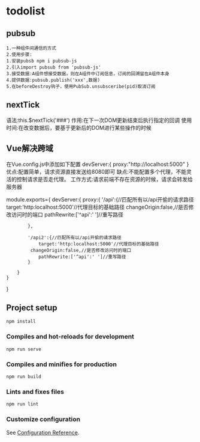 # todolist

## pubsub
```
1.一种组件间通信的方式
2.使用步骤:
1.安装pubsb npm i pubsub-js
2.引入import pubsub from 'pubsub-js'
3.接受数据:A组件想接受数据，则在A组件中订阅信息，订阅的回溯留在A组件本身
4.提供数据:pubsub.publish('xxx',数据)
5.在beforeDestroy钩子，使用PubSub.unsubsceribe(pid)取消订阅
```

## nextTick
语法:this.$nextTick('###')
作用:在下一次DOM更新结束后执行指定的回调
使用时间:在改变数据后，要基于更新后的DOM进行某些操作的时候

## Vue解决跨域
在Vue.config.js中添加如下配置
devServer:{
    proxy:"http://localhost:5000"
}
优点:配置简单，请求资源直接发送给8080即可
缺点:不能配置多个代理，不能灵活的控制请求是否走代理。
工作方式:请求前端不存在资源的时候，请求会转发给服务器

module.exports={
    devServer:{
        proxy:{
            '/api':{//匹配所有以/api开偷的请求路径
            target:'http:localhost:5000'//代理目标的基础路径
            changeOrigin:false,//是否修改访问时的端口
            pathRewrite:['^api':' ']//重写路径
            
            },
    
            '/api2':{//匹配所有以/api开偷的请求路径
                target:'http:localhost:5000'//代理目标的基础路径
             changeOrigin:false,//是否修改访问时的端口
                pathRewrite:['^api':' ']//重写路径
            }
        
        }
    }
}
## Project setup
```
npm install
```

### Compiles and hot-reloads for development
```
npm run serve
```

### Compiles and minifies for production
```
npm run build
```

### Lints and fixes files
```
npm run lint
```

### Customize configuration
See [Configuration Reference](https://cli.vuejs.org/config/).
